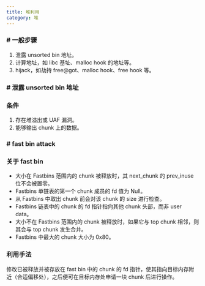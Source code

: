 ```yaml
---
title: 堆利用
category: 堆
---
```


### # 一般步骤

1. 泄露 unsorted bin 地址。
2. 计算地址，如 libc 基址、malloc hook 的地址等。
3. hijack，如劫持 free@got、malloc hook、free hook 等。

### # 泄露 unsorted bin 地址

### 条件

1. 存在堆溢出或 UAF 漏洞。
2. 能够输出 chunk 上的数据。

### # fast bin attack

### 关于 fast bin

- 大小在 Fastbins 范围内的 chunk 被释放时，其 next_chunk 的 prev_inuse 位不会被置零。
- Fastbins 单链表的第一个 chunk 成员的 fd 值为 Null。
- 从 Fastbins 中取出 chunk 前会对该 chunk 的 size 进行检查。
- Fastbins 链表中的 chunk 的 fd 指针指向其他 chunk 头部，而非 user data。
- 大小不在 Fastbins 范围内的 chunk 被释放时，如果它与 top chunk 相邻，则其会与 top chunk 发生合并。
- Fastbins 中最大的 chunk 大小为 0x80。

### 利用手法

修改已被释放并被存放在 fast bin 中的 chunk 的 fd 指针，使其指向目标内存附近（合适偏移处），之后便可在目标内存处申请一块 chunk 后进行操作。